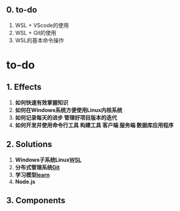 

## 0. **to-do**

1. WSL + VScode的使用
2. WSL + Git的使用
3. WSL的基本命令操作

# to-do

## 1. **Effects**

1. **如何快速有效掌握知识**
2. **如何在Windows系统方便使用Linux内核系统**
3. **如何记录每天的进步 管理好项目版本的迭代**
4. **如何开发并使用命令行工具 构建工具 客户端 服务端 数据库应用程序**

## 2. **Solutions**

1. **Windows子系统Linux[WSL][WSL]**
2. **分布式管理系统[Git][Git]**
3. **学习模型[learn][learn]**
4. **Node.js**

## 3. **Components**

[WSL]: https://blog.csdn.net/qq_56599702/article/details/129744074
[Git]: https://blog.csdn.net/qq_56599702/article/details/129745792
[learn]: https://blog.csdn.net/qq_56599702/article/details/129758315
